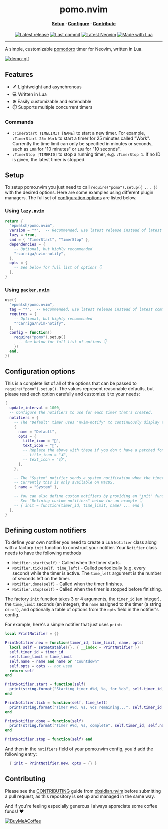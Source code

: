 <h1 align="center">pomo.nvim</h1>
<div><h4 align="center"><a href="#setup">Setup</a> · <a href="#configuration-options">Configure</a> · <a href="#contributing">Contribute</a></h4></div>
<div align="center"><a href="https://github.com/epwalsh/pomo.nvim/releases/latest"><img alt="Latest release" src="https://img.shields.io/github/v/release/epwalsh/pomo.nvim?style=for-the-badge&logo=starship&logoColor=D9E0EE&labelColor=302D41&&color=d9b3ff&include_prerelease&sort=semver" /></a> <a href="https://github.com/epwalsh/pomo.nvim/pulse"><img alt="Last commit" src="https://img.shields.io/github/last-commit/epwalsh/pomo.nvim?style=for-the-badge&logo=github&logoColor=D9E0EE&labelColor=302D41&color=9fdf9f"/></a> <a href="https://github.com/neovim/neovim/releases/latest"><img alt="Latest Neovim" src="https://img.shields.io/github/v/release/neovim/neovim?style=for-the-badge&logo=neovim&logoColor=D9E0EE&label=Neovim&labelColor=302D41&color=99d6ff&sort=semver" /></a> <a href="http://www.lua.org/"><img alt="Made with Lua" src="https://img.shields.io/badge/Built%20with%20Lua-grey?style=for-the-badge&logo=lua&logoColor=D9E0EE&label=Lua&labelColor=302D41&color=b3b3ff"></a></div>
<hr>

A simple, customizable [pomodoro](https://en.wikipedia.org/wiki/Pomodoro_Technique) timer for Neovim, written in Lua.

[![demo-gif](https://github.com/epwalsh/pomo.nvim/assets/8812459/e987203c-6e00-4e04-9012-2a1202953dab)](https://github.com/epwalsh/pomo.nvim/assets/8812459/e987203c-6e00-4e04-9012-2a1202953dab)

## Features

- 🪶 Lightweight and asynchronous
- 💻 Written in Lua
- ⚙️ Easily customizable and extendable
- ⏱️ Supports multiple concurrent timers

### Commands

- `:TimerStart TIMELIMIT [NAME]` to start a new timer. For example, `:TimerStart 25m Work` to start a timer for 25 minutes called "Work". Currently the time limit can only be specified in minutes or seconds, such as `10m` for "10 minutes" or `10s` for "10 seconds".
- `:TimerStop [TIMERID]` to stop a running timer, e.g. `:TimerStop 1`. If no ID is given, the latest timer is stopped.

## Setup

To setup pomo.nvim you just need to call `require("pomo").setup({ ... })` with the desired options. Here are some examples using different plugin managers. The full set of [configuration options](#configuration-options) are listed below.

### Using [`lazy.nvim`](https://github.com/folke/lazy.nvim)

```lua
return {
  "epwalsh/pomo.nvim",
  version = "*",  -- Recommended, use latest release instead of latest commit
  lazy = true,
  cmd = { "TimerStart", "TimerStop" },
  dependencies = {
    -- Optional, but highly recommended
    "rcarriga/nvim-notify",
  },
  opts = {
    -- See below for full list of options 👇
  },
}
```

### Using [`packer.nvim`](https://github.com/wbthomason/packer.nvim)

```lua
use({
  "epwalsh/pomo.nvim",
  tag = "*",  -- Recommended, use latest release instead of latest commit
  requires = {
    -- Optional, but highly recommended
    "rcarriga/nvim-notify",
  },
  config = function()
    require("pomo").setup({
      -- See below for full list of options 👇
    })
  end,
})
```

## Configuration options

This is a complete list of all of the options that can be passed to `require("pomo").setup()`. The values represent reasonable defaults, but please read each option carefully and customize it to your needs:

```lua
{
  update_interval = 1000,
  -- Configure the notifiers to use for each timer that's created.
  notifiers = {
    -- The "Default" timer uses 'nvim-notify' to continuously display the timer
    {
      name = "Default",
      opts = {
        title_icon = "󱎫",
        text_icon = "󰄉",
        -- Replace the above with these if you don't have a patched font:
        -- title_icon = "⏳",
        -- text_icon = "⏱️",
      },
    },

    -- The "System" notifier sends a system notification when the timer is finished.
    -- Currently this is only available on MacOS.
    { name = "System" },

    -- You can also define custom notifiers by providing an "init" function instead of a name.
    -- See "Defining custom notifiers" below for an example 👇
    -- { init = function(timer_id, time_limit, name) ... end }
  },
}
```

## Defining custom notifiers

To define your own notifier you need to create a Lua `Notifier` class along with a factory `init` function to construct your notifier. Your `Notifier` class needs to have the following methods

- `Notifier.start(self)` - Called when the timer starts.
- `Notifier.tick(self, time_left)` - Called periodically (e.g. every second) while the timer is active. The `time_left` argument is the number of seconds left on the timer.
- `Notifier.done(self)` - Called when the timer finishes.
- `Notifier.stop(self)` - Called when the timer is stopped before finishing.

The factory `init` function takes 3 or 4 arguments, the `timer_id` (an integer), the `time_limit` seconds (an integer), the `name` assigned to the timer (a string or `nil`), and optionally a table of options from the `opts` field in the notifier's config.

For example, here's a simple notifier that just uses `print`:

```lua
local PrintNotifier = {}

PrintNotifier.new = function(timer_id, time_limit, name, opts)
  local self = setmetatable({}, { __index = PrintNotifier })
  self.timer_id = timer_id
  self.time_limit = time_limit
  self.name = name and name or "Countdown"
  self.opts = opts -- not used
  return self
end

PrintNotifier.start = function(self)
  print(string.format("Starting timer #%d, %s, for %ds", self.timer_id, self.name, self.time_limit))
end

PrintNotifier.tick = function(self, time_left)
  print(string.format("Timer #%d, %s, %ds remaining...", self.timer_id, self.name, time_left))
end

PrintNotifier.done = function(self)
  print(string.format("Timer #%d, %s, complete", self.timer_id, self.name))
end

PrintNotifier.stop = function(self) end
```

And then in the `notifiers` field of your pomo.nvim config, you'd add the following entry:

```lua
  { init = PrintNotifier.new, opts = {} }
```

## Contributing

Please see the [CONTRIBUTING](https://github.com/epwalsh/obsidian.nvim/blob/main/.github/CONTRIBUTING.md) guide from [obsidian.nvim](https://github.com/epwalsh/obsidian.nvim) before submitting a pull request, as this repository is set up and managed in the same way.

And if you're feeling especially generous I always appreciate some coffee funds! ❤️

[![BuyMeACoffee](https://img.shields.io/badge/Buy%20Me%20a%20Coffee-ffdd00?style=for-the-badge&logo=buy-me-a-coffee&logoColor=black)](https://www.buymeacoffee.com/epwalsh)

